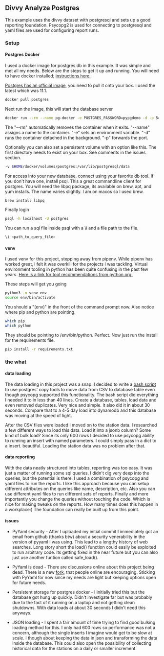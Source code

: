 ## Divvy Analyze Postgres

This example uses the divvy dataset with postgresql and sets up a good reporting foundation. Psycopg2 is used for connecting to postgresql and yaml files are used for configuring report runs. 

### Setup

#### Postgres Docker

I used a docker image for postgres db in this example. It was simple and met all my needs. Below are the steps to get it up and running. You will need to have docker installed; [instructions here.](https://docs.docker.com/install/)

[Postgres has an official image](https://hub.docker.com/_/postgres), you need to pull it onto your box. I used the latest which was 11.1. 

```bash
docker pull postgres
```

Next run the image, this will start the database server 

```bash
docker run --rm --name pg-docker -e POSTGRES_PASSWORD=pypgdemo -d -p 5432:5432 postgres
```

The "--rm" automatically removes the container when it exits. "--name" assigns a name to the container. "-e" sets an environment variable. "-d" runs the container detached in the background. "-p" forwards the port. 

Optionally you can also set a persistent volume with an option like this. The first directory needs to exist on your box. See comments in the issues section. 

```bash
-v $HOME/docker/volumes/postgres:/var/lib/postgresql/data
```

For access into your new database, connect using your favorite db tool. If you don't have one, install psql. This a great commandline client for postgres. You will need the libpq package, its available on brew, apt, and yum installs. The name varies slightly. I am on macos so I used brew. 

```bash
brew install libpq
```

Finally login 
```bash
psql -h localhost -U postgres
```

You can run a sql file inside psql with a \i and a file path to the file. 
```bash
\i <path_to_query_file> 
```

#### venv

I used venv for this project, stepping away from pipenv. While pipenv has worked great, i felt it was overkill for the projects I was tackling. Virtual environment tooling in python has been quite confusing in the past few years. [Here is a link for tool recommendations from python.org.](https://packaging.python.org/guides/tool-recommendations/)

These steps will get you going

```bash
python3 -m venv env
source env/bin/activate
```

You should a "(env)" in the front of the command prompt now. Also notice where pip and python are pointing. 

```bash
which pip
which python
```

They should be pointing to <your project dir>/env/bin/python. Perfect. Now just run the install for the requirements file.

```bash
pip install -r requirements.txt
```

### the what

#### data loading

The data loading in this project was a snap. I decided to write a [bash script](https://github.com/j8mathis/divvy_analyze/blob/master/postgres/setup.sh) to use postgres' copy tools to move data from CSV to database table even though psycopg supported this functionality. The bash script did everything I needed it to in less than 40 lines. Create a database, tables, load data and even removed duplicates. Very nice and simple. It also did it in about 30 seconds. Compare that to a 4-5 day load into dynamodb and this database was moving at the speed of light. 

After the CSV files were loaded I moved on to the station data. I researched a few different ways to load this data. Load it into a jsonb column? Some kind of bulk load? Since its only 600 rows I decided to use psycopg ability to running an insert with named parameters. I could simply pass in a dict to a insert. beautiful. Loading the station data was no problem after that. 


#### data reporting

With the data neatly structured into tables, reporting was too easy. It was just a matter of running some sql queries. I didn't dig very deep into the queries, but the potential is there. I used a combination of psycopg and yaml files to run the reports. I like this approach because you can setup different attributes on the queries like name, description, etc. Also you can use different yaml files to run different sets of reports. Finally and more importantly you change the queries without touching the code. Which is nice for making tweaks on the reports. How many times does this happen in a workplace:) The foundation can really be built up from this point. 



#### issues
* PyYaml security - After I uploaded my initial commit I immediately got an email from github (thanks btw) about a security venerability in the version of pyyaml I was using. This lead to a lengthy history of web searches. Long story short the load() function could easily be exploited to run arbitrary code. Its getting fixed in the near future but you can also just use another funtion called safe_load().

* PyYaml is dead - There are discussions online about this project being dead. There is a new [fork](https://yaml.readthedocs.io/en/latest/overview.html), that people online are encouraging. Sticking with PyYaml for now since my needs are light but keeping options open for future needs. 

* Persistent storage for postgres docker - I initially tried this but the database got hung up quickly. Didn't investigate far but was probably due to the fact of it running on a laptop and not getting clean shutdowns. With data loads at about 30 seconds I didn't need this anyways. 

* JSON loading - I spent a fair amount of time trying to find good bulking loading method for this. I only had 600 rows so performance was not a concern, although the single inserts I imagine would get to be slow at scale.  I though about keeping the data in json and transforming the data inside the database. This could also open the possibility of collecting historical data for the stations on a daily or smaller increment. 


